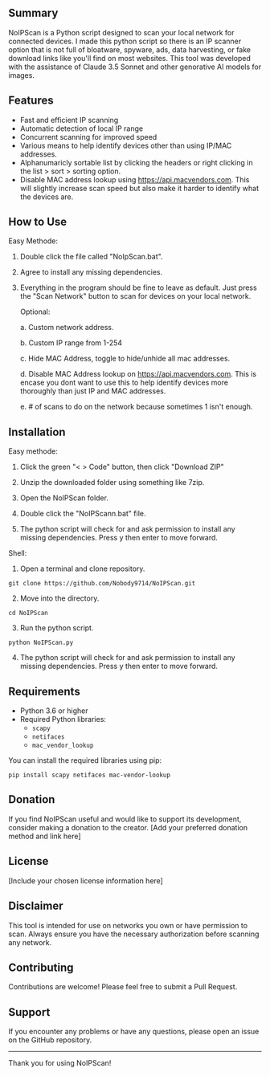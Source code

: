 ## Summary

NoIPScan is a Python script designed to scan your local network for connected devices. I made this python script so there is an IP scanner option that is not full of bloatware, spyware, ads, data harvesting, or fake download links like you'll find on most websites. This tool was developed with the assistance of Claude 3.5 Sonnet and other genorative AI models for images.

## Features

- Fast and efficient IP scanning
- Automatic detection of local IP range
- Concurrent scanning for improved speed
- Various means to help identify devices other than using IP/MAC addresses.
- Alphanumaricly sortable list by clicking the headers or right clicking in the list > sort > sorting option.
- Disable MAC address lookup using https://api.macvendors.com. This will slightly increase scan speed but also make it harder to identify what the devices are.
  
## How to Use

Easy Methode: 

1. Double click the file called "NoIpScan.bat".
   
3. Agree to install any missing dependencies.
   
5. Everything in the program should be fine to leave as default. Just press the "Scan Network" button to scan for devices on your local network.

   Optional:
   
   a. Custom network address.
   
   b. Custom IP range from 1-254
   
   c. Hide MAC Address, toggle to hide/unhide all mac addresses.
   
   d. Disable MAC Address lookup on https://api.macvendors.com. This is encase you dont want to use this to help identify devices more thoroughly than just IP and MAC addresses.

   e. # of scans to do on the network because sometimes 1 isn't enough.

## Installation

Easy methode:
1. Click the green "< > Code" button, then click "Download ZIP"
   
3. Unzip the downloaded folder using something like 7zip.
   
5. Open the NoIPScan folder.
   
7. Double click the "NoIPScann.bat" file.
   
9. The python script will check for and ask permission to install any missing dependencies. Press y then enter to move forward.

Shell:
1. Open a terminal and clone repository.
```
git clone https://github.com/Nobody9714/NoIPScan.git
```
2. Move into the directory.
```
cd NoIPScan
```
3. Run the python script.
```
python NoIPScan.py
```
4. The python script will check for and ask permission to install any missing dependencies. Press y then enter to move forward.


## Requirements

- Python 3.6 or higher
- Required Python libraries:
  - `scapy`
  - `netifaces`
  - `mac_vendor_lookup`

You can install the required libraries using pip:

```
pip install scapy netifaces mac-vendor-lookup
```

## Donation

If you find NoIPScan useful and would like to support its development, consider making a donation to the creator. [Add your preferred donation method and link here]

## License

[Include your chosen license information here]

## Disclaimer

This tool is intended for use on networks you own or have permission to scan. Always ensure you have the necessary authorization before scanning any network.

## Contributing

Contributions are welcome! Please feel free to submit a Pull Request.

## Support

If you encounter any problems or have any questions, please open an issue on the GitHub repository.

---

Thank you for using NoIPScan!
